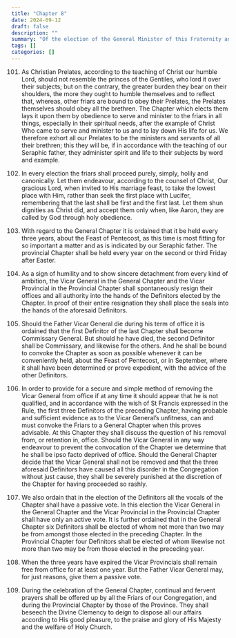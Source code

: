 ```yaml
---
title: "Chapter 8"
date: 2024-09-12
draft: false
description: ""
summary: "Of the election of the General Minister of this Fraternity and of the Pentecost Chapter."
tags: []
categories: []
---
```


101. As Christian Prelates, according to the teaching of Christ our humble Lord, should not resemble the princes of the Gentiles, who lord it over their subjects; but on the contrary, the greater burden they bear on their shoulders, the more they ought to humble themselves and to reflect that, whereas, other friars are bound to obey their Prelates, the Prelates themselves should obey all the brethren. The Chapter which elects them lays it upon them by obedience to serve and minister to the friars in all things, especially in their spiritual needs, after the example of Christ Who came to serve and minister to us and to lay down His life for us. We therefore exhort all our Prelates to be the ministers and servants of all their brethren; this they will be, if in accordance with the teaching of our Seraphic father, they administer spirit and life to their subjects by word and example.

102. In every election the friars shall proceed purely, simply, holily and canonically. Let them endeavour, according to the counsel of Christ, Our gracious Lord, when invited to His marriage feast, to take the lowest place with Him, rather than seek the first place with Lucifer, remembering that the last shall be first and the first last. Let them shun dignities as Christ did, and accept them only when, like Aaron, they are called by God through holy obedience.

103. With regard to the General Chapter it is ordained that it be held every three years, about the Feast of Pentecost, as this time is most fitting for so important a matter and as is indicated by our Seraphic father. The provincial Chapter shall be held every year on the second or third Friday after Easter.

104. As a sign of humility and to show sincere detachment from every kind of ambition, the Vicar General in the General Chapter and the Vicar Provincial in the Provincial Chapter shall spontaneously resign their offices and all authority into the hands of the Definitors elected by the Chapter. In proof of their entire resignation they shall place the seals into the hands of the aforesaid Definitors.

105. Should the Father Vicar General die during his term of office it is ordained that the first Definitor of the last Chapter shall become Commissary General. But should he have died, the second Definitor shall be Commissary, and likewise for the others. And he shall be bound to convoke the Chapter as soon as possible whenever it can be conveniently held, about the Feast of Pentecost, or in September, where it shall have been determined or prove expedient, with the advice of the other Definitors.

106. In order to provide for a secure and simple method of removing the Vicar General from office if at any time it should appear that he is not qualified, and in accordance with the wish of St Francis expressed in the Rule, the first three Definitors of the preceding Chapter, having probable and sufficient evidence as to the Vicar General’s unfitness, can and must convoke the Friars to a General Chapter when this proves advisable. At this Chapter they shall discuss the question of his removal from, or retention in, office. Should the Vicar General in any way endeavour to prevent the convocation of the Chapter we determine that he shall be ipso facto deprived of office. Should the General Chapter decide that the Vicar General shall not be removed and that the three aforesaid Definitors have caused all this disorder in the Congregation without just cause, they shall be severely punished at the discretion of the Chapter for having proceeded so rashly.

107. We also ordain that in the election of the Definitors all the vocals of the Chapter shall have a passive vote. In this election the Vicar General in the General Chapter and the Vicar Provincial in the Provincial Chapter shall have only an active vote. It is further ordained that in the General Chapter six Definitors shall be elected of whom not more than two may be from amongst those elected in the preceding Chapter. In the Provincial Chapter four Definitors shall be elected of whom likewise not more than two may be from those elected in the preceding year.

108. When the three years have expired the Vicar Provincials shall remain free from office for at least one year. But the Father Vicar General may, for just reasons, give them a passive vote.

109. During the celebration of the General Chapter, continual and fervent prayers shall be offered up by all the Friars of our Congregation, and during the Provincial Chapter by those of the Province. They shall beseech the Divine Clemency to deign to dispose all our affairs according to His good pleasure, to the praise and glory of His Majesty and the welfare of Holy Church.
